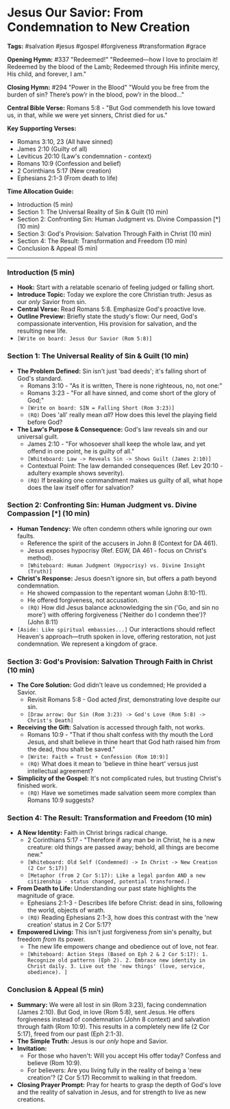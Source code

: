 # Jesus Our Savior: From Condemnation to New Creation

**Tags:** #salvation #jesus #gospel #forgiveness #transformation #grace

**Opening Hymn:** #337 "Redeemed!" "Redeemed—how I love to proclaim it! Redeemed
by the blood of the Lamb; Redeemed through His infinite mercy, His child, and
forever, I am."

**Closing Hymn:** #294 "Power in the Blood" "Would you be free from the burden
of sin? There’s pow’r in the blood, pow’r in the blood..."

**Central Bible Verse:** Romans 5:8 - "But God commendeth his love toward us, in
that, while we were yet sinners, Christ died for us."

**Key Supporting Verses:**

- Romans 3:10, 23 (All have sinned)
- James 2:10 (Guilty of all)
- Leviticus 20:10 (Law's condemnation - context)
- Romans 10:9 (Confession and belief)
- 2 Corinthians 5:17 (New creation)
- Ephesians 2:1-3 (From death to life)

**Time Allocation Guide:**

- Introduction (5 min)
- Section 1: The Universal Reality of Sin & Guilt (10 min)
- Section 2: Confronting Sin: Human Judgment vs. Divine Compassion [*] (10 min)
- Section 3: God's Provision: Salvation Through Faith in Christ (10 min)
- Section 4: The Result: Transformation and Freedom (10 min)
- Conclusion & Appeal (5 min)

---

### Introduction (5 min)

- **Hook:** Start with a relatable scenario of feeling judged or falling short.
- **Introduce Topic:** Today we explore the core Christian truth: Jesus as our
  _only_ Savior from sin.
- **Central Verse:** Read Romans 5:8. Emphasize God's proactive love.
- **Outline Preview:** Briefly state the study's flow: Our need, God's
  compassionate intervention, His provision for salvation, and the resulting new
  life.
- `[Write on board: Jesus Our Savior (Rom 5:8)]`

### Section 1: The Universal Reality of Sin & Guilt (10 min)

- **The Problem Defined:** Sin isn't just 'bad deeds'; it's falling short of
  God's standard.
  - Romans 3:10 - "As it is written, There is none righteous, no, not one:"
  - Romans 3:23 - "For all have sinned, and come short of the glory of God;"
  - `[Write on board: SIN = Falling Short (Rom 3:23)]`
  - `(RQ)` Does 'all' really mean _all_? How does this level the playing field
    before God?
- **The Law's Purpose & Consequence:** God's law reveals sin and our universal
  guilt.
  - James 2:10 - "For whosoever shall keep the whole law, and yet offend in one
    point, he is guilty of all."
  - `[Whiteboard: Law -> Reveals Sin -> Shows Guilt (James 2:10)]`
  - Contextual Point: The law demanded consequences (Ref. Lev 20:10 - adultery
    example shows severity).
  - `(RQ)` If breaking one commandment makes us guilty of all, what hope does
    the law itself offer for salvation?

### Section 2: Confronting Sin: Human Judgment vs. Divine Compassion [*] (10 min)

- **Human Tendency:** We often condemn others while ignoring our own faults.
  - Reference the spirit of the accusers in John 8 (Context for DA 461).
  - Jesus exposes hypocrisy (Ref. EGW, DA 461 - focus on Christ's method).
  - `[Whiteboard: Human Judgment (Hypocrisy) vs. Divine Insight (Truth)]`
- **Christ's Response:** Jesus doesn't ignore sin, but offers a path beyond
  condemnation.
  - He showed compassion to the repentant woman (John 8:10-11).
  - He offered forgiveness, not accusation.
  - `(RQ)` How did Jesus balance acknowledging the sin ('Go, and sin no more')
    with offering forgiveness ('Neither do I condemn thee')? (John 8:11)
- `[Aside: Like spiritual embassies...]` Our interactions should reflect
  Heaven's approach—truth spoken in love, offering restoration, not just
  condemnation. We represent a kingdom of grace.

### Section 3: God's Provision: Salvation Through Faith in Christ (10 min)

- **The Core Solution:** God didn't leave us condemned; He provided a Savior.
  - Revisit Romans 5:8 - God acted _first_, demonstrating love despite our sin.
  - `[Draw arrow: Our Sin (Rom 3:23) -> God's Love (Rom 5:8) -> Christ's Death]`
- **Receiving the Gift:** Salvation is accessed through faith, not works.
  - Romans 10:9 - "That if thou shalt confess with thy mouth the Lord Jesus, and
    shalt believe in thine heart that God hath raised him from the dead, thou
    shalt be saved."
  - `[Write: Faith = Trust + Confession (Rom 10:9)]`
  - `(RQ)` What does it mean to 'believe in thine heart' versus just
    intellectual agreement?
- **Simplicity of the Gospel:** It's not complicated rules, but trusting
  Christ's finished work.
  - `(RQ)` Have we sometimes made salvation seem more complex than Romans 10:9
    suggests?

### Section 4: The Result: Transformation and Freedom (10 min)

- **A New Identity:** Faith in Christ brings radical change.
  - 2 Corinthians 5:17 - "Therefore if any man be in Christ, he is a new
    creature: old things are passed away; behold, all things are become new."
  - `[Whiteboard: Old Self (Condemned) -> In Christ -> New Creation (2 Cor 5:17)]`
  - `[Metaphor (from 2 Cor 5:17): Like a legal pardon AND a new citizenship - status changed, potential transformed.]`
- **From Death to Life:** Understanding our past state highlights the magnitude
  of grace.
  - Ephesians 2:1-3 - Describes life before Christ: dead in sins, following the
    world, objects of wrath.
  - `(RQ)` Reading Ephesians 2:1-3, how does this contrast with the 'new
    creation' status in 2 Cor 5:17?
- **Empowered Living:** This isn't just forgiveness _from_ sin's penalty, but
  freedom _from_ its power.
  - The new life empowers change and obedience out of love, not fear.
  - `[Whiteboard: Action Steps (Based on Eph 2 & 2 Cor 5:17): 1. Recognize old patterns (Eph 2). 2. Embrace new identity in Christ daily. 3. Live out the 'new things' (love, service, obedience). ]`

### Conclusion & Appeal (5 min)

- **Summary:** We were all lost in sin (Rom 3:23), facing condemnation (James
  2:10). But God, in love (Rom 5:8), sent Jesus. He offers forgiveness instead
  of condemnation (John 8 context) and salvation through faith (Rom 10:9). This
  results in a completely new life (2 Cor 5:17), freed from our past (Eph
  2:1-3).
- **The Simple Truth:** Jesus is our _only_ hope and Savior.
- **Invitation:**
  - For those who haven't: Will you accept His offer today? Confess and believe
    (Rom 10:9).
  - For believers: Are you living fully in the reality of being a 'new
    creation'? (2 Cor 5:17) Recommit to walking in that freedom.
- **Closing Prayer Prompt:** Pray for hearts to grasp the depth of God's love
  and the reality of salvation in Jesus, and for strength to live as new
  creations.
